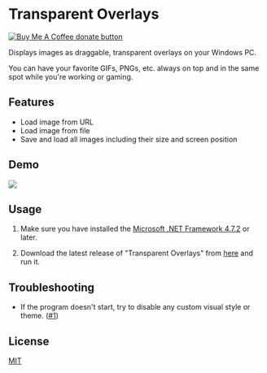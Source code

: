 # Transparent Overlays

<a href="https://www.buymeacoffee.com/Berny23" title="Donate to this project using Buy Me A Coffee"><img src="https://img.shields.io/badge/buy%20me%20a%20coffee-donate-yellow.svg" alt="Buy Me A Coffee donate button" /></a>
</span>

Displays images as draggable, transparent overlays on your Windows PC.

You can have your favorite GIFs, PNGs, etc. always on top and in the same spot while you're working or gaming.

## Features
- Load image from URL
- Load image from file
- Save and load all images including their size and screen position

## Demo
![](https://i.imgur.com/sD93mP5.gif)

## Usage

1. Make sure you have installed the [Microsoft .NET Framework 4.7.2](https://support.microsoft.com/help/4054531/microsoft-net-framework-4-7-2-web-installer-for-windows) or later.

2. Download the latest release of "Transparent Overlays" from [here](https://github.com/Berny23/transparent-overlays/releases/latest/download/Transparent_Overlays.exe) and run it.

## Troubleshooting

- If the program doesn't start, try to disable any custom visual style or theme. ([#1](https://github.com/Berny23/transparent-overlays/issues/1))

## License
[MIT](https://choosealicense.com/licenses/mit/)
